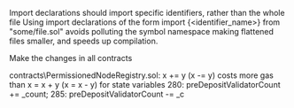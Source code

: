 Import declarations should import specific identifiers, rather than the whole file
Using import declarations of the form import {<identifier_name>} from "some/file.sol" avoids polluting the symbol namespace making flattened files smaller, and speeds up compilation.

Make the changes in all contracts


contracts\PermissionedNodeRegistry.sol:
x += y (x -= y) costs more gas than x = x + y (x = x - y) for state variables
280: preDepositValidatorCount += _count;
285: preDepositValidatorCount -= _c

